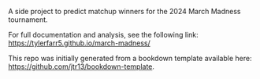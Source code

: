 A side project to predict matchup winners for the 2024 March Madness tournament. 

For full documentation and analysis, see the following link: https://tylerfarr5.github.io/march-madness/

This repo was initially generated from a bookdown template available here: https://github.com/jtr13/bookdown-template.
